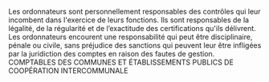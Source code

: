 Les ordonnateurs sont personnellement responsables des contrôles qui leur incombent dans l'exercice de leurs fonctions. Ils sont responsables de la légalité, de la régularité et de l’exactitude des certifications qu'ils délivrent.
Les ordonnateurs encourent une responsabilité qui peut être disciplinaire, pénale ou civile, sans préjudice des sanctions qui peuvent leur être infligées par la juridiction des comptes en raison des fautes de gestion.
COMPTABLES DES COMMUNES ET ÉTABLISSEMENTS PUBLICS
DE COOPÉRATION INTERCOMMUNALE